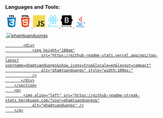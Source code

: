 <h3 align="left">Languages and Tools:</h3>
<p align="left"> <img
        src="https://raw.githubusercontent.com/devicons/devicon/master/icons/css3/css3-original-wordmark.svg"
        alt="css3" width="40" height="40" /> </a> <a href="https://www.w3.org/html/" target="_blank"
        rel="noreferrer"> <img
            src="https://raw.githubusercontent.com/devicons/devicon/master/icons/html5/html5-original-wordmark.svg"
            alt="html5" width="40" height="40" /> </a> <img
        src="https://raw.githubusercontent.com/devicons/devicon/master/icons/javascript/javascript-original.svg"
        alt="javascript" width="40" height="40" /> </a><img
        src="https://raw.githubusercontent.com/devicons/devicon/master/icons/react/react-original-wordmark.svg"
        alt="react" width="40" height="40" /><a href="https://getbootstrap.com" target="_blank" rel="noreferrer">
        <img src="https://raw.githubusercontent.com/devicons/devicon/master/icons/bootstrap/bootstrap-plain-wordmark.svg"
            alt="bootstrap" width="40" height="40" /> </a><a href="https://www.java.com" target="_blank"
        rel="noreferrer">
        <img src="https://raw.githubusercontent.com/devicons/devicon/master/icons/java/java-original.svg" alt="java"
            width="40" height="40" /> </a> <a href="https://developer.mozilla.org/en-US/docs/Web/JavaScript"
        target="_blank" rel="noreferrer">
        <section style="display: flex;">
            <div>&nbsp;<img height="180em"
                    src="https://github-readme-stats.vercel.app/api?username=phamtuanduongs&show_icons=true&locale=en"
                    alt="phamtuanduongs" style="max-width: 100%;"/>
            </div>

            <div>
                <img height="180em"
                    src="https://github-readme-stats.vercel.app/api/top-langs?username=phamtuanduongs&show_icons=true&locale=en&layout=compact"
                    alt="phamtuanduongs" style="width:100px;"
                />
           </div>
        </section>
        <p>
            <img align="left" src="https://github-readme-streak-stats.herokuapp.com/?user=phamtuanduongs&"
                alt="phamtuanduongs" />
        </p>
